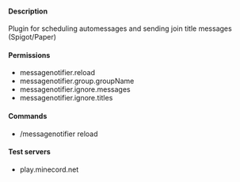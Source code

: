 #### Description

Plugin for scheduling automessages and sending join title messages (Spigot/Paper)

#### Permissions
 - messagenotifier.reload
 - messagenotifier.group.groupName
 - messagenotifier.ignore.messages
 - messagenotifier.ignore.titles
 
#### Commands
  - /messagenotifier reload

#### Test servers
- play.minecord.net